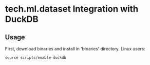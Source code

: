 # tech.ml.dataset Integration with DuckDB


## Usage

First, download binaries and install in 'binaries' directory.  Linux users:

```console
source scripts/enable-duckdb
```


